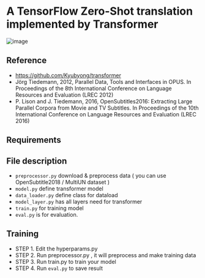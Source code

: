 # A TensorFlow Zero-Shot translation implemented by Transformer 
![image](https://1.bp.blogspot.com/-jwgtcgkgG2o/WDSBrwu9jeI/AAAAAAAABbM/2Eobq-N9_nYeAdeH-sB_NZGbhyoSWgReACLcB/s640/image01.gif)

## Reference 
  * https://github.com/Kyubyong/transformer
  * Jörg Tiedemann, 2012, Parallel Data, Tools and Interfaces in OPUS. In Proceedings of the 8th International Conference on Language Resources and Evaluation (LREC 2012)
  * P. Lison and J. Tiedemann, 2016, OpenSubtitles2016: Extracting Large Parallel Corpora from Movie and TV Subtitles. In Proceedings of the 10th International Conference on Language Resources and Evaluation (LREC 2016)
  
## Requirements
  
## File description
  * `preprocessor.py` download & preprocess data ( you can use OpenSubtitle2018 / MultiUN dataset )
  * `model.py` define transformer model
  * `data_loader.py` define class for dataload
  * `model_layer.py` has all layers need for transformer
  * `train.py` for training model
  * `eval.py` is for evaluation.

## Training
* STEP 1. Edit the hyperparams.py
* STEP 2. Run preprocessor.py , it will preprocess and make training data 
* STEP 3. Run train.py to train your model
* STEP 4. Run `eval.py` to save result
